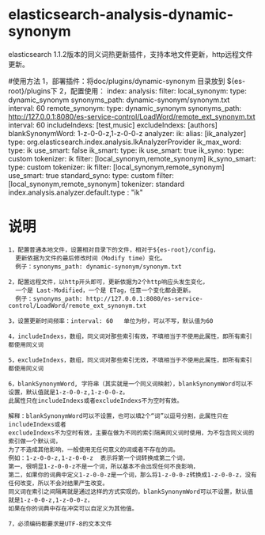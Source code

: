 # elasticsearch-analysis-dynamic-synonym
elasticsearch 1.1.2版本的同义词热更新插件，支持本地文件更新，http远程文件更新。


#使用方法
    1，部署插件：将doc/plugins/dynamic-synonym 目录放到 ${es-root}/plugins下
    2，配置使用：
    index:
      analysis:
        filter:
          local_synonym:
              type: dynamic_synonym
              synonyms_path: dynamic-synonym/synonym.txt
              interval: 60
          remote_synonym:
              type: dynamic_synonym
              synonyms_path: http://127.0.0.1:8080/es-service-control/LoadWord/remote_ext_synonym.txt
              interval: 60
              includeIndexs: [test,music]
              excludeIndexs: [authors]
              blankSynonymWord: 1-z-0-0-z,1-z-0-0-z
        analyzer:
          ik:
              alias: [ik_analyzer]
              type: org.elasticsearch.index.analysis.IkAnalyzerProvider
          ik_max_word:
              type: ik
              use_smart: false
          ik_smart:
              type: ik
              use_smart: true
          ik_syno:
              type: custom
              tokenizer: ik
              filter: [local_synonym,remote_synonym]
          ik_syno_smart:
              type: custom
              tokenizer: ik
              filter: [local_synonym,remote_synonym]
              use_smart: true
          standard_syno:
              type: custom
              filter: [local_synonym,remote_synonym]
              tokenizer: standard
    index.analysis.analyzer.default.type : "ik"


# 说明
    1，配置普通本地文件，设置相对目录下的文件，相对于${es-root}/config，
      更新依据为文件的最后修改时间（Modify time）变化。
      例子：synonyms_path: dynamic-synonym/synonym.txt  
    
    2，配置远程文件，以http开头即可，更新依据为2个http响应头发生变化，
      一个是 Last-Modified，一个是 ETag，任意一个变化都会更新。
      例子：synonyms_path: http://127.0.0.1:8080/es-service-control/LoadWord/remote_ext_synonym.txt
    
    3，设置更新时间频率：interval: 60   单位为秒，可以不写，默认值为60
    
    4，includeIndexs，数组，同义词对那些索引有效，不填相当于不使用此属性，即所有索引都使用同义词
    
    5，excludeIndexs，数组，同义词对那些索引无效，不填相当于不使用此属性，即所有索引都使用同义词
    
    6，blankSynonymWord, 字符串（其实就是一个同义词映射），blankSynonymWord可以不设置，默认值就是1-z-0-0-z,1-z-0-0-z。
    此属性只在includeIndexs或者excludeIndexs不为空时有效。
    
    解释：blankSynonymWord可以不设置，也可以填2个“词”以逗号分割，此属性只在includeIndexs或者
    excludeIndexs不为空时有效，主要在做为不同的索引隔离同义词时使用，为不包含同义词的索引做一个默认词，
    为了不造成其他影响，一般使用无任何意义的词或者不存在的词。
    例如：1-z-0-0-z,1-z-0-0-z  表示将第一个词转换成第二个词，
    第一，很明显1-z-0-0-z不是一个词，所以基本不会出现任何不良影响，
    第二，如果你的词典中定义1-z-0-0-z是一个词，那么将1-z-0-0-z转换成1-z-0-0-z，没有任何改变，所以不会对结果产生改变。
    同义词在索引之间隔离就是通过这样的方式实现的，blankSynonymWord可以不设置，默认值就是1-z-0-0-z,1-z-0-0-z，
    如果在你的词典中存在冲突可以自定义为其他值。
    
    7，必须编码都要求是UTF-8的文本文件
